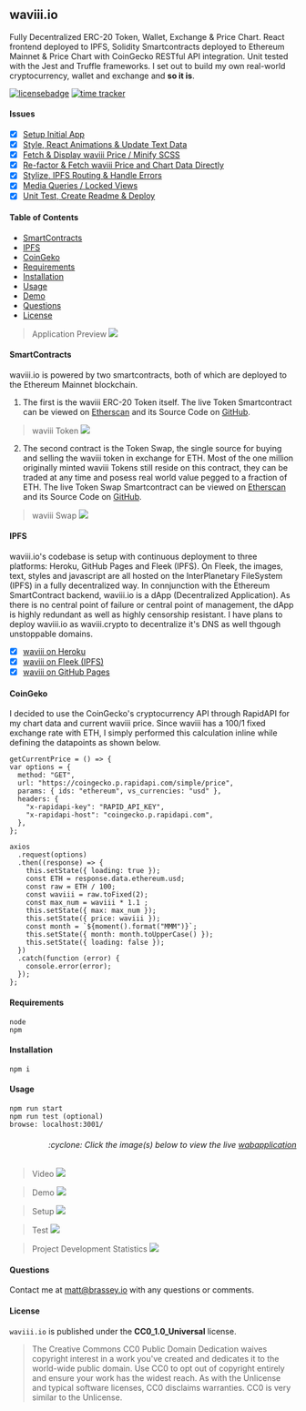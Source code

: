 ## waviii.io

Fully Decentralized ERC-20 Token, Wallet, Exchange & Price Chart. React frontend deployed to IPFS, Solidity Smartcontracts deployed to Ethereum Mainnet & Price Chart with CoinGecko RESTful API integration. Unit tested with the Jest and Truffle frameworks. I set out to build my own real-world cryptocurrency, wallet and exchange and **so it is**.

[![licensebadge](https://img.shields.io/badge/license-CC0_1.0_Universal-blue)](https://github.com/MBrassey/waviii.io/blob/main/LICENSE)
[![time tracker](https://wakatime.com/badge/github/MBrassey/waviii.io.svg)](https://wakatime.com/@532855a8-3081-4600-a53d-4262beb65d14/projects/vnkbpbfjis?start=2021-01-24&end=2021-02-02)

#### Issues

- [x] [Setup Initial App](https://github.com/MBrassey/waviii.io/issues/1)
- [x] [Style, React Animations & Update Text Data](https://github.com/MBrassey/waviii.io/issues/2)
- [x] [Fetch & Display waviii Price / Minify SCSS](https://github.com/MBrassey/waviii.io/issues/3)
- [x] [Re-factor & Fetch waviii Price and Chart Data Directly](https://github.com/MBrassey/waviii.io/issues/4)
- [x] [Stylize, IPFS Routing & Handle Errors](https://github.com/MBrassey/waviii.io/issues/5)
- [x] [Media Queries / Locked Views](https://github.com/MBrassey/waviii.io/issues/6)
- [x] [Unit Test, Create Readme & Deploy](https://github.com/MBrassey/waviii.io/issues/7)

#### Table of Contents

- [SmartContracts](#SmartContracts)
- [IPFS](#IPFS)
- [CoinGeko](#CoinGeko)
- [Requirements](#Requirements)
- [Installation](#Installation)
- [Usage](#Usage)
- [Demo](#Demo)
- [Questions](#Questions)
- [License](#License)

> Application Preview
> [<img src="src/assets/img/Preview.png">](https://waviii.io/)

#### SmartContracts

waviii.io is powered by two smartcontracts, both of which are deployed to the Ethereum Mainnet blockchain. 

1. The first is the waviii ERC-20 Token itself. The live Token Smartcontract can be viewed on [Etherscan]() and its Source Code on [GitHub]().

> waviii Token
> [<img src="src/assets/img/Token.gif">](https://github.com/MBrassey/waviii-token)

2. The second contract is the Token Swap, the single source for buying and selling the waviii token in exchange for ETH. Most of the one million originally minted waviii Tokens still reside on this contract, they can be traded at any time and posess real world value pegged to a fraction of ETH. The live Token Swap Smartcontract can be viewed on [Etherscan]() and its Source Code on [GitHub]().

> waviii Swap
> [<img src="src/assets/img/Swap.gif">](https://github.com/MBrassey/waviii-swap)

#### IPFS

waviii.io's codebase is setup with continuous deployment to three platforms: Heroku, GitHub Pages and Fleek (IPFS). On Fleek, the images, text, styles and javascript are all hosted on the InterPlanetary FileSystem (IPFS) in a fully decentralized way. In connjunction with the Ethereum SmartContract backend, waviii.io is a dApp (Decentralized Application). As there is no central point of failure or central point of management, the dApp is highly redundant as well as highly censorship resistant. I have plans to deploy waviii.io as waviii.crypto to decentralize it's DNS as well thgough unstoppable domains. 

- [x] [waviii on Heroku]()
- [x] [waviii on Fleek (IPFS)](https://waviii.on.fleek.co/)
- [x] [waviii on GitHub Pages]()

#### CoinGeko

I decided to use the CoinGecko's cryptocurrency API through RapidAPI for my chart data and current waviii price. Since waviii has a 100/1 fixed exchange rate with ETH, I simply performed this calculation inline while defining the datapoints as shown below.

    getCurrentPrice = () => {
    var options = {
      method: "GET",
      url: "https://coingecko.p.rapidapi.com/simple/price",
      params: { ids: "ethereum", vs_currencies: "usd" },
      headers: {
        "x-rapidapi-key": "RAPID_API_KEY",
        "x-rapidapi-host": "coingecko.p.rapidapi.com",
      },
    };

    axios
      .request(options)
      .then((response) => {
        this.setState({ loading: true });
        const ETH = response.data.ethereum.usd;
        const raw = ETH / 100;
        const waviii = raw.toFixed(2);
        const max_num = waviii * 1.1 ;
        this.setState({ max: max_num });
        this.setState({ price: waviii });
        const month = `${moment().format("MMM")}`;
        this.setState({ month: month.toUpperCase() });
        this.setState({ loading: false });
      })
      .catch(function (error) {
        console.error(error);
      });
    };

#### Requirements

    node
    npm

#### Installation

    npm i

#### Usage

    npm run start
    npm run test (optional)
    browse: localhost:3001/

<h6><p align="right">:cyclone: Click the image(s) below to view the live <a id="Demo" href="https://waviii.io/">wabapplication</a></p></h6>

> Video
> [<img src="src/assets/img/Video.png">](https://youtu.be/2kR6eHG2ve8)

> Demo
> [<img src="src/assets/img/Demo.gif">](https://waviii.io/)

> Setup
> [<img src="src/assets/img/Setup.gif">](https://waviii.io/)

> Test
> [<img src="src/assets/img/Test.gif">](https://waviii.io/)

> Project Development Statistics
> [<img src="src/assets/img/Workload.svg">](https://wakatime.com/@532855a8-3081-4600-a53d-4262beb65d14/projects/vnkbpbfjis?start=2021-01-24&end=2021-02-02)

#### Questions

Contact me at [matt@brassey.io](mailto:matt@brassey.io) with any questions or comments.

#### License

`waviii.io` is published under the **CC0_1.0_Universal** license.

> The Creative Commons CC0 Public Domain Dedication waives copyright interest in a work you've created and dedicates it to the world-wide public domain. Use CC0 to opt out of copyright entirely and ensure your work has the widest reach. As with the Unlicense and typical software licenses, CC0 disclaims warranties. CC0 is very similar to the Unlicense.
